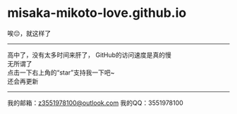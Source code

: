 # misaka-mikoto-love.github.io
唉😔，就这样了<hr>
高中了，没有太多时间来肝了，
GitHub的访问速度是真的慢<br>
无所谓了<br>
点击一下右上角的“star”支持我一下吧~<br>
还会再更新<hr>
我的邮箱：z3551978100@outlook.com
我的QQ：3551978100
